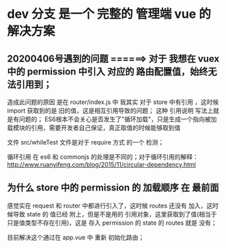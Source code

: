 # dev 分支 是一个 完整的 管理端 vue 的 解决方案

## 20200406号遇到的问题 ======> 对于 我想在 vuex 中的 permission 中引入 对应的 路由配置值，始终无法引用到；
造成此问题的原因 是在 router/index.js 中 我其实 对于 store 中有引用 ，这时候 import 获取到的是 旧的值，这是相互引用导致的问题；
这种 引用说明 写法上就是有问题的；
ES6根本不会关心是否发生了"循环加载"，只是生成一个指向被加载模块的引用，需要开发者自己保证，真正取值的时候能够取到值

文件 src/whileTest 文件是对于 require 方式 的一个 检测；

循环引用 在 es6 和 commonjs 的处理是不同的；对于循环引用的解释：http://www.ruanyifeng.com/blog/2015/11/circular-dependency.html

## 为什么 store 中的 permission 的 加载顺序 在 最前面
感觉实在 request 和 router 中都进行引入了，这时候 routes 还没有 加入，这时候导致 state 的 值已经 附上，但是不是用的 引用对象，这里获取到了值(相当于只是值类型不存在引用)，这是 存入 permission 的 state 的 routes 就是 没有；

目前解决这个通过在 app.vue 中 重新 初始化路由；